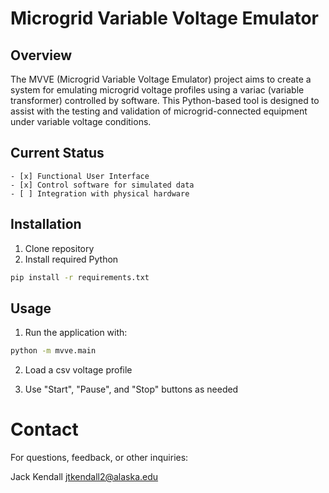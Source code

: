 # Microgrid Variable Voltage Emulator

## Overview
The MVVE (Microgrid Variable Voltage Emulator) project aims to create a system for emulating microgrid voltage profiles using a variac (variable transformer) controlled by software. This Python-based tool is designed to assist with the testing and validation of microgrid-connected equipment under variable voltage conditions.

## Current Status
    - [x] Functional User Interface
    - [x] Control software for simulated data
    - [ ] Integration with physical hardware

## Installation

1. Clone repository
2. Install required Python 
``` bash
pip install -r requirements.txt
```
## Usage
1. Run the application with:
``` bash
python -m mvve.main
```
2. Load a csv voltage profile

3. Use "Start", "Pause", and "Stop" buttons as needed

# Contact

For questions, feedback, or other inquiries:

Jack Kendall
jtkendall2@alaska.edu
